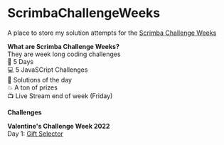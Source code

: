 # ScrimbaChallengeWeeks

A place to store my solution attempts for the [Scrimba Challenge Weeks](https://scrimba.com/learn/codeweeks)

**What are Scrimba Challenge Weeks?**   
They are week long coding challenges   
  📆 5 Days   
  💻 5 JavaSCript Challenges   
  🌟 Solutions of the day   
  💥 A ton of prizes   
  📺 Live Stream end of week (Friday)   

**Challenges**  

**Valentine's Challenge Week 2022**   
Day 1: [Gift Selector](https://thebimsider.github.io/ScrimbaChallengeWeeks/W1-Day1/)   

